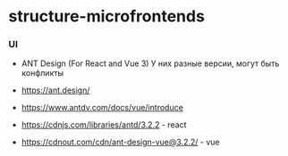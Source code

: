 # structure-microfrontends
### UI
- ANT Design (For React and Vue 3) У них разные версии, могут быть конфликты
- https://ant.design/
- https://www.antdv.com/docs/vue/introduce


- https://cdnjs.com/libraries/antd/3.2.2  - react
- https://cdnout.com/cdn/ant-design-vue@3.2.2/  - vue

